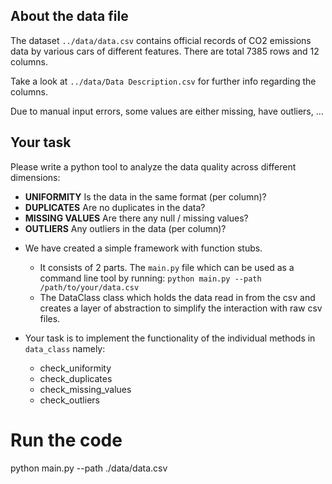 ## About the data file

The dataset `../data/data.csv` contains official records of CO2 emissions data by various cars of different features.
There are total 7385 rows and 12 columns.

Take a look at `../data/Data Description.csv` for further info regarding the columns.

Due to manual input errors, some values are either missing, have outliers, ...

## Your task

Please write a python tool to analyze the data quality across different dimensions:

- **UNIFORMITY** Is the data in the same format (per column)?
- **DUPLICATES** Are no duplicates in the data?
- **MISSING VALUES** Are there any null / missing values?
- **OUTLIERS** Any outliers in the data (per column)?

* We have created a simple framework with function stubs.

  - It consists of 2 parts. The `main.py` file which can be used as a command line
    tool by running: `python main.py --path /path/to/your/data.csv`
  - The DataClass class which holds the data read in from the csv and creates a layer of
    abstraction to simplify the interaction with raw csv files.

* Your task is to implement the functionality of the individual methods in `data_class` namely:
  - check_uniformity
  - check_duplicates
  - check_missing_values
  - check_outliers

# Run the code
python main.py --path ./data/data.csv
